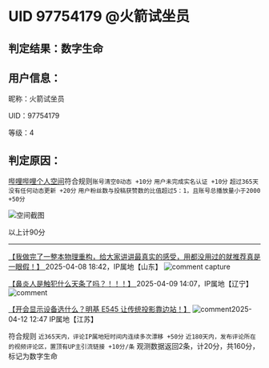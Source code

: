 # UID 97754179 @火箭试坐员
## 判定结果：数字生命
## 用户信息：

昵称：火箭试坐员

UID：97754179

等级：4

## 判定原因：

[哔哩哔哩个人空间](https://space.bilibili.com/97754179)符合规则`账号清空0动态 +10分` `用户未完成实名认证 +10分` `超过365天没有任何动态更新 +20分` `用户粉丝数与投稿获赞数的比值超过5：1，且账号总播放量小于2000 +50分`

![空间截图](https://i.072333.xyz/file/AgACAgEAAyEGAASMaMWHAAJZSGf9o6P9r8zCx_u46-87Lh_WauVdAAKhrDEb2JDwR6RauriDyIHKAQADAgADdwADNgQ.png)

以上计90分

---

[【我做完了一整本物理重构，给大家讲讲最真实的感受，用都没用过的就推荐真是一眼假！】 ](https://www.bilibili.com/video/BV1UzXNYKE3s/)2025-04-08 18:42，IP属地【山东】
![comment capture](https://i.072333.xyz/file/AgACAgEAAyEGAASMaMWHAAJZRWf9ohKgAloBz_LHlMmogzLvhqrLAAKcrDEb2JDwR1UfOr-FpKwcAQADAgADeQADNgQ.png)

[【鼻炎人是触犯什么天条了吗？！！！】 ](https://www.bilibili.com/video/BV14YdbYuEJx/?share_source=copy_web&vd_source=ca77f2d6bde4b7a323da129f15e6a64f)2025-04-09 14:07，IP属地【辽宁】
![comment](https://i.072333.xyz/file/AgACAgEAAyEGAASMaMWHAAJZRmf9onYbw3X1XvAnwzebGsV8jzV2AAKdrDEb2JDwR7S44gGSr9E-AQADAgADeQADNgQ.png)

[【开会显示设备选什么？明基 E545 让传统投影靠边站！】]( https://www.bilibili.com/video/BV1K9R2YREqu/)
![comment](https://i.072333.xyz/file/AgACAgEAAyEGAASMaMWHAAJZR2f9osBd_wQIuqF1mvTT84WkDjubAAKerDEb2JDwR_l_hoS5BremAQADAgADeAADNgQ.png)2025-04-12 12:47 IP属地【江苏】

符合规则 `近365天内，评论IP属地短时间内连续多次漂移 +50分` `近180天内，发布评论所在的视频评论区，置顶有UP主引流链接 +10分/条` 观测数据返回2条，计20分，共160分，标记为数字生命